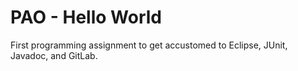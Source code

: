 PAO - Hello World
=================
First programming assignment to get accustomed to Eclipse, JUnit, Javadoc, and GitLab.

